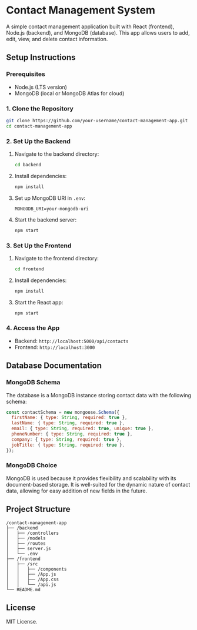 
# Contact Management System

A simple contact management application built with React (frontend), Node.js (backend), and MongoDB (database). This app allows users to add, edit, view, and delete contact information.

## Setup Instructions

### Prerequisites
- Node.js (LTS version)
- MongoDB (local or MongoDB Atlas for cloud)

### 1. Clone the Repository
```bash
git clone https://github.com/your-username/contact-management-app.git
cd contact-management-app
```

### 2. Set Up the Backend
1. Navigate to the backend directory:
   ```bash
   cd backend
   ```

2. Install dependencies:
   ```bash
   npm install
   ```

3. Set up MongoDB URI in `.env`:
   ```
   MONGODB_URI=your-mongodb-uri
   ```

4. Start the backend server:
   ```bash
   npm start
   ```

### 3. Set Up the Frontend
1. Navigate to the frontend directory:
   ```bash
   cd frontend
   ```

2. Install dependencies:
   ```bash
   npm install
   ```

3. Start the React app:
   ```bash
   npm start
   ```

### 4. Access the App
- Backend: `http://localhost:5000/api/contacts`
- Frontend: `http://localhost:3000`

## Database Documentation

### MongoDB Schema
The database is a MongoDB instance storing contact data with the following schema:

```js
const contactSchema = new mongoose.Schema({
  firstName: { type: String, required: true },
  lastName: { type: String, required: true },
  email: { type: String, required: true, unique: true },
  phoneNumber: { type: String, required: true },
  company: { type: String, required: true },
  jobTitle: { type: String, required: true },
});
```

### MongoDB Choice
MongoDB is used because it provides flexibility and scalability with its document-based storage. It is well-suited for the dynamic nature of contact data, allowing for easy addition of new fields in the future.

## Project Structure

```
/contact-management-app
├── /backend
│   ├── /controllers
│   ├── /models
│   ├── /routes
│   ├── server.js
│   └── .env
├── /frontend
│   ├── /src
│   │   ├── /components
│   │   ├── /App.js
│   │   ├── /App.css
│   │   └── /api.js
└── README.md
```

## License
MIT License.
